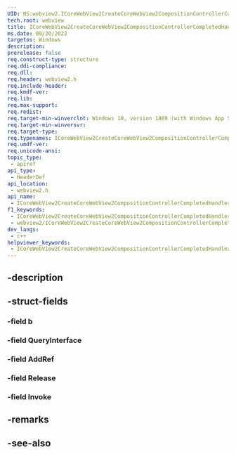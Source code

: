 ```yaml
---
UID: NS:webview2.ICoreWebView2CreateCoreWebView2CompositionControllerCompletedHandlerVtbl
tech.root: webview
title: ICoreWebView2CreateCoreWebView2CompositionControllerCompletedHandlerVtbl
ms.date: 09/20/2022
targetos: Windows
description: 
prerelease: false
req.construct-type: structure
req.ddi-compliance: 
req.dll: 
req.header: webview2.h
req.include-header: 
req.kmdf-ver: 
req.lib: 
req.max-support: 
req.redist: 
req.target-min-winverclnt: Windows 10, version 1809 (with Windows App SDK 1.1 or later)
req.target-min-winversvr: 
req.target-type: 
req.typenames: ICoreWebView2CreateCoreWebView2CompositionControllerCompletedHandlerVtbl
req.umdf-ver: 
req.unicode-ansi: 
topic_type:
 - apiref
api_type:
 - HeaderDef
api_location:
 - webview2.h
api_name:
 - ICoreWebView2CreateCoreWebView2CompositionControllerCompletedHandlerVtbl
f1_keywords:
 - ICoreWebView2CreateCoreWebView2CompositionControllerCompletedHandlerVtbl
 - webview2/ICoreWebView2CreateCoreWebView2CompositionControllerCompletedHandlerVtbl
dev_langs:
 - c++
helpviewer_keywords:
 - ICoreWebView2CreateCoreWebView2CompositionControllerCompletedHandlerVtbl
---
```


## -description

## -struct-fields

### -field b

### -field QueryInterface

### -field AddRef

### -field Release

### -field Invoke

## -remarks

## -see-also

